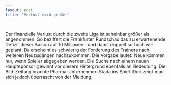 ```yaml
---
layout: post
title: "Verlust wird größer"

---
```


Der finanzielle Verlust durch die zweite Liga ist scheinbar größer als angenommen. So beziffert die Frankfurter Rundschau das zu erwartenende Defizit dieser Saison auf 10 Millionen - und damit doppelt so hoch wie geplant. Da erscheint es schwierig der Forderung des Trainers nach weiteren Neuzugängen nachzukommen. Die Vorgabe lautet: Neue kommen nur, wenn Spieler abgegeben werden. Die Suche nach einem neuen Hauptsponsor gewinnt vor diesem Hintergrund ebenfalls an Bedeutung. Die Bild-Zeitung brachte Pharma-Unternehmen Stada ins Spiel. Dort zeigt man sich jedoch überrascht von der Meldung.


